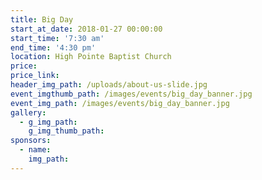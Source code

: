 ```yaml
---
title: Big Day
start_at_date: 2018-01-27 00:00:00
start_time: '7:30 am'
end_time: '4:30 pm'
location: High Pointe Baptist Church
price:
price_link:
header_img_path: /uploads/about-us-slide.jpg
event_imgthumb_path: /images/events/big_day_banner.jpg
event_img_path: /images/events/big_day_banner.jpg
gallery:
  - g_img_path:
    g_img_thumb_path:
sponsors:
  - name:
    img_path:
---
```



